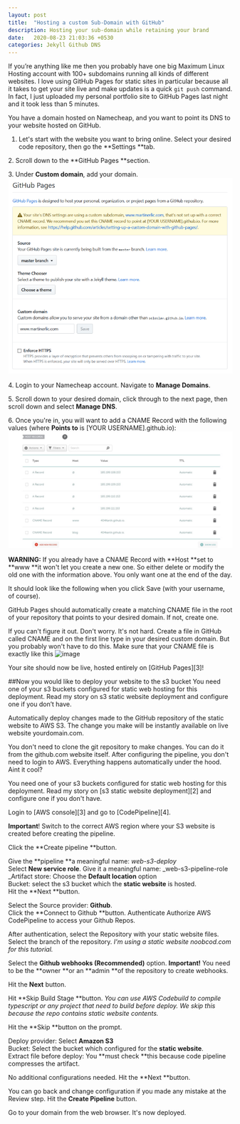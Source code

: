 ```yaml
---
layout: post
title:  "Hosting a custom Sub-Domain with GitHub"
description: Hosting your sub-domain while retaining your brand
date:   2020-08-23 21:03:36 +0530
categories: Jekyll Github DNS
---
```

If you’re anything like me then you probably have one big Maximum Linux Hosting account with 100+ subdomains running all kinds of different websites.
I love using GitHub Pages for static sites in particular because all it takes to get your site live and make updates is a quick ``git push`` command. In fact, I just uploaded my personal portfolio site to GitHub Pages last night and it took less than 5 minutes.

You have a domain hosted on Namecheap, and you want to point its DNS to your website hosted on GitHub.


1. Let's start with the website you want to bring online. Select your desired code repository, then go the **Settings **tab.

2\. Scroll down to the **GitHub Pages **section.

3\. Under **Custom domain**, add your domain.
![A test image](/assets/gh.png)

4\. Login to your Namecheap account. Navigate to **Manage Domains**.

5\. Scroll down to your desired domain, click through to the next page, then scroll down and select **Manage DNS**.

6\. Once you're in, you will want to add a CNAME Record with the following values (where **Points to** is [YOUR USERNAME].github.io):
![A test image](/assets/name.jpg)

**WARNING:** If you already have a CNAME Record with **Host **set to **www **it won't let you create a new one. So either delete or modify the old one with the information above. You only want one at the end of the day.

It should look like the following when you click Save (with your username, of course).

GitHub Pages should automatically create a matching CNAME file in the root of your repository that points to your desired domain. If not, create one.

If you can't figure it out. Don't worry. It's not hard. Create a file in GitHub called CNAME and on the first line type in your desired custom domain. But you probably won't have to do this.
Make sure that your CNAME file is exactly like this
![image](/assets/CNAME.jpg)

Your site should now be live, hosted entirely on [GitHub Pages][3]!

##Now you would like to deploy your website to the s3 bucket
You need one of your s3 buckets configured for static web hosting for this deployment. Read my story on s3 static website deployment and configure one if you don’t have.

Automatically deploy changes made to the GitHub repository of the static website to AWS S3. The change you make will be instantly available on live website yourdomain.com.

You don't need to clone the git repository to make changes. You can do it from the github.com website itself. After configuring the pipeline, you don't need to login to AWS. Everything happens automatically under the hood. Aint it cool?

You need one of your s3 buckets configured for static web hosting for this deployment. Read my story on [s3 static website deployment][2] and configure one if you don't have.

Login to [AWS console][3] and go to [CodePipeline][4].

**Important**! Switch to the correct AWS region where your S3 website is created before creating the pipeline.

Click the **Create pipeline **button.

Give the **pipeline **a meaningful name: _web-s3-deploy_  
Select **New service role**. Give it a meaningful name: _web-s3-pipeline-role  
_Artifact store: Choose the **Default location** option  
Bucket: select the s3 bucket which the **static website** is hosted.   
Hit the **Next **button.

Select the Source provider: **Github**.   
Click the **Connect to Github **button. Authenticate Authorize AWS CodePipeline to access your Github Repos.

After authentication, select the Repository with your static website files. Select the branch of the repository. _I'm using a static website noobcod.com for this tutorial._

Select the **Github webhooks (Recommended)** option. **Important!** You need to be the **owner **or an **admin **of the repository to create webhooks.

Hit the **Next** button.

Hit **Skip Build Stage **button. _You can use AWS Codebuild to compile typescript or any project that need to build before deploy. We skip this because the repo contains static website contents._

Hit the **Skip **button on the prompt.

Deploy provider: Select **Amazon S3**  
Bucket: Select the bucket which configured for the **static website**.   
Extract file before deploy: You **must check **this because code pipeline compresses the artifact.

No additional configurations needed. Hit the **Next **button.

You can go back and change configuration if you made any mistake at the Review step. Hit the **Create Pipeline** button.

Go to your domain from the web browser. It's now deployed.








